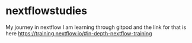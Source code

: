# nextflowstudies
My journey in nextflow
I am learning through gitpod and the link for that is here 
https://training.nextflow.io/#in-depth-nextflow-training

